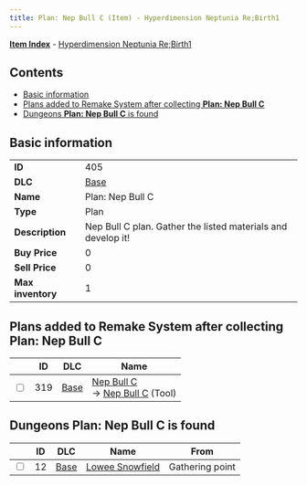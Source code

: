 ```yaml
---
title: Plan: Nep Bull C (Item) - Hyperdimension Neptunia Re;Birth1
---
```


[**Item Index**](/neptunia/rb1/item/index.html) - [Hyperdimension Neptunia Re;Birth1](/neptunia/rb1)

## Contents

- [Basic information](#basic-information)
- [Plans added to Remake System after collecting **Plan: Nep Bull C**](#plans-added-to-remake-system-after-collecting-plan-nep-bull-c)
- [Dungeons **Plan: Nep Bull C** is found](#dungeons-plan-nep-bull-c-is-found)

## Basic information

|   |   |
| -- | -- |
| **ID** | 405 |
| **DLC** | [Base](/neptunia/rb1/dlc/1-base.html) |
| **Name** | Plan: Nep Bull C |
| **Type** | Plan |
| **Description** | Nep Bull C plan. Gather the listed materials and develop it! |
| **Buy Price** | 0 |
| **Sell Price** | 0 |
| **Max inventory** | 1 |


## Plans added to Remake System after collecting **Plan: Nep Bull C**

|    | ID | DLC | Name |
| -- | -- | --- | ---- |
| <input type="checkbox" id="rb1-remake-1-319" class="trackbox" /> | 319 | [Base](/neptunia/rb1/dlc/1-base.html) | [Nep Bull C](/neptunia/rb1/remake/1-319-nep-bull-c.html)<br /> → [Nep Bull C](/neptunia/rb1/item/1-6-nep-bull-c.html) (Tool) |


## Dungeons **Plan: Nep Bull C** is found

|    | ID | DLC | Name | From |
| -- | -- | --- | ---- | ---- |
| <input type="checkbox" id="rb1-dungeon-1-12" class="trackbox" /> | 12 | [Base](/neptunia/rb1/dlc/1-base.html) | [Lowee Snowfield](/neptunia/rb1/dungeon/1-12-lowee-snowfield.html) | Gathering point |
